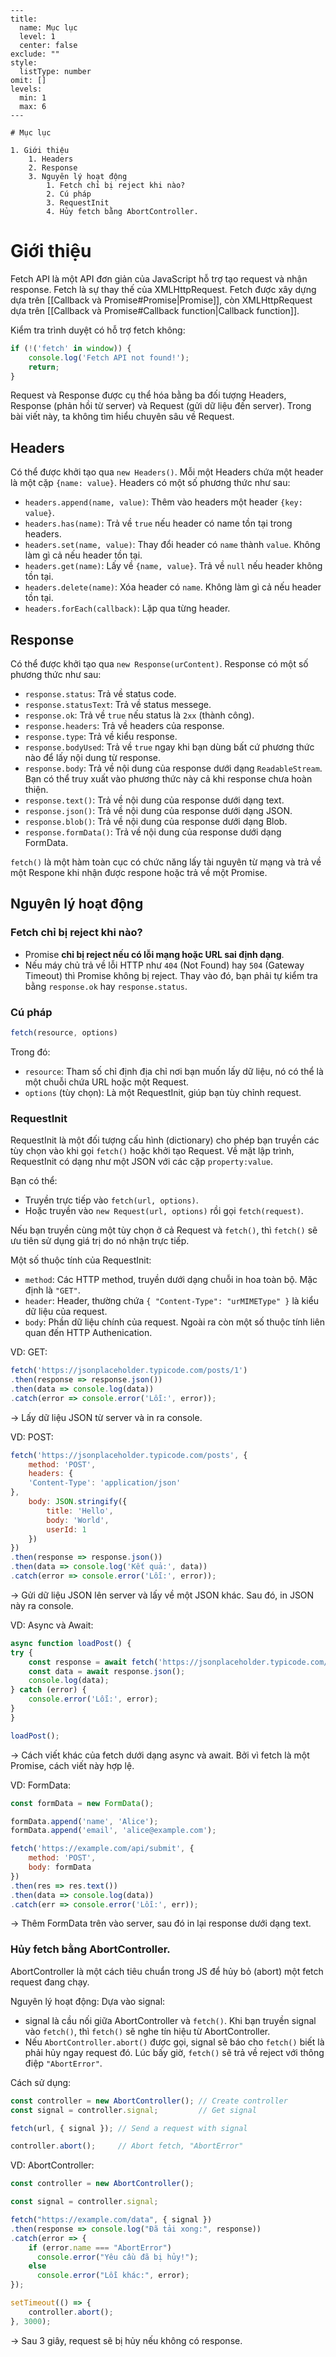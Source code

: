 
```insta-toc
---
title:
  name: Mục lục
  level: 1
  center: false
exclude: ""
style:
  listType: number
omit: []
levels:
  min: 1
  max: 6
---

# Mục lục

1. Giới thiệu
    1. Headers
    2. Response
    3. Nguyên lý hoạt động
        1. Fetch chỉ bị reject khi nào?
        2. Cú pháp
        3. RequestInit
        4. Hủy fetch bằng AbortController.
```

# Giới thiệu

Fetch API là một API đơn giản của JavaScript hỗ trợ tạo request và nhận response. Fetch là sự thay thế của XMLHttpRequest. Fetch được xây dựng dựa trên [[Callback và Promise#Promise|Promise]], còn XMLHttpRequest dựa trên [[Callback và Promise#Callback function|Callback function]].

Kiểm tra trình duyệt có hỗ trợ fetch không:
```js
if (!('fetch' in window)) {
	console.log('Fetch API not found!');
	return;
}
```

Request và Response được cụ thể hóa bằng ba đối tượng Headers, Response (phản hồi từ server) và Request (gửi dữ liệu đến server). Trong bài viết này, ta không tìm hiểu chuyên sâu về Request.

## Headers

Có thể được khởi tạo qua `new Headers()`. Mỗi một Headers chứa một header là một cặp `{name: value}`. Headers có một số phương thức như sau:

- `headers.append(name, value)`: Thêm vào headers một header `{key: value}`.
- `headers.has(name)`: Trả về `true` nếu header có name tồn tại trong headers.
- `headers.set(name, value)`: Thay đổi header có `name` thành `value`. Không làm gì cả nếu header tồn tại.
- `headers.get(name)`: Lấy về `{name, value}`. Trả về `null` nếu header không tồn tại.
- `headers.delete(name)`: Xóa header có `name`. Không làm gì cả nếu header tồn tại.
- `headers.forEach(callback)`: Lặp qua từng header.

## Response

Có thể được khởi tạo qua `new Response(urContent)`. Response có một số phương thức như sau:

- `response.status`: Trả về status code.
- `response.statusText`: Trả về status messege.
- `response.ok`: Trả về `true` nếu status là `2xx` (thành công).
- `response.headers`: Trả về headers của response.
- `response.type`: Trả về kiểu response.
- `response.bodyUsed`: Trả về `true` ngay khi bạn dùng bất cứ phương thức nào để lấy nội dung từ response.
- `response.body`: Trả về nội dung của response dưới dạng `ReadableStream`. Bạn có thể truy xuất vào phương thức này cả khi response chưa hoàn thiện.
- `response.text()`: Trả về nội dung của response dưới dạng text.
- `response.json()`: Trả về nội dung của response dưới dạng JSON.
- `response.blob()`: Trả về nội dung của response dưới dạng Blob.
- `response.formData()`: Trả về nội dung của response dưới dạng FormData.

`fetch()` là một hàm toàn cục có chức năng lấy tài nguyên từ mạng và trả về một Respone khi nhận được respone hoặc trả về một Promise.

## Nguyên lý hoạt động

### Fetch chỉ bị reject khi nào?

- Promise **chỉ bị reject nếu có lỗi mạng hoặc URL sai định dạng**.
- Nếu máy chủ trả về lỗi HTTP như `404` (Not Found) hay `504` (Gateway Timeout) thì Promise không bị reject. Thay vào đó, bạn phải tự kiểm tra bằng `response.ok` hay `response.status`.

### Cú pháp

```js
fetch(resource, options)
```
Trong đó:
- `resource`: Tham số chỉ định địa chỉ nơi bạn muốn lấy dữ liệu, nó có thể là một chuỗi chứa URL hoặc một Request.
- `options` (tùy chọn): Là một RequestInit, giúp bạn tùy chỉnh request.

### RequestInit

RequestInit là một đối tượng cấu hình (dictionary) cho phép bạn truyền các tùy chọn vào khi gọi `fetch()` hoặc khởi tạo Request. Về mặt lập trình, RequestInit có dạng như một JSON với các cặp `property:value`.

Bạn có thể:
- Truyền trực tiếp vào `fetch(url, options)`.
- Hoặc truyền vào `new Request(url, options)` rồi gọi `fetch(request)`.

Nếu bạn truyền cùng một tùy chọn ở cả Request và `fetch()`, thì `fetch()` sẽ ưu tiên sử dụng giá trị do nó nhận trực tiếp.

Một số thuộc tính của RequestInit:
- `method`: Các HTTP method, truyền dưới dạng chuỗi in hoa toàn bộ. Mặc định là `"GET"`.
- `header`: Header, thường chứa `{ "Content-Type": "urMIMEType" }` là kiểu dữ liệu của request.
- `body`: Phần dữ liệu chính của request.
Ngoài ra còn một số thuộc tính liên quan đến HTTP Authenication.

VD: GET:
```js
fetch('https://jsonplaceholder.typicode.com/posts/1')
.then(response => response.json())
.then(data => console.log(data))
.catch(error => console.error('Lỗi:', error));
```
→ Lấy dữ liệu JSON từ server và in ra console.

VD: POST:
```js
fetch('https://jsonplaceholder.typicode.com/posts', {
	method: 'POST',
	headers: {
	'Content-Type': 'application/json'
},
	body: JSON.stringify({
		title: 'Hello',
		body: 'World',
		userId: 1
	})
})
.then(response => response.json())
.then(data => console.log('Kết quả:', data))
.catch(error => console.error('Lỗi:', error));
```
→ Gửi dữ liệu JSON lên server và lấy về một JSON khác. Sau đó, in JSON này ra console.

VD: Async và Await:
```js
async function loadPost() {
try {
	const response = await fetch('https://jsonplaceholder.typicode.com/posts/2');
	const data = await response.json();
	console.log(data);
} catch (error) {
	console.error('Lỗi:', error);
}
}

loadPost();
```
→ Cách viết khác của fetch dưới dạng async và await. Bởi vì fetch là một Promise, cách viết này hợp lệ.

VD: FormData:
```js
const formData = new FormData();

formData.append('name', 'Alice');
formData.append('email', 'alice@example.com');

fetch('https://example.com/api/submit', {
	method: 'POST',
	body: formData
})
.then(res => res.text())
.then(data => console.log(data))
.catch(err => console.error('Lỗi:', err));
```
→ Thêm FormData trên vào server, sau đó in lại response dưới dạng text.

### Hủy fetch bằng AbortController.

AbortController là một cách tiêu chuẩn trong JS để hủy bỏ (abort) một fetch request đang chạy.

Nguyên lý hoạt động: Dựa vào signal:
- signal là cầu nối giữa AbortController và `fetch()`. Khi bạn truyền signal vào `fetch()`, thì `fetch()` sẽ nghe tín hiệu từ AbortController.
- Nếu `AbortController.abort()` được gọi, signal sẽ báo cho `fetch()` biết là phải hủy ngay request đó. Lúc bấy giờ, `fetch()` sẽ trả về reject với thông điệp `"AbortError"`.

Cách sử dụng:

```js
const controller = new AbortController(); // Create controller
const signal = controller.signal;         // Get signal

fetch(url, { signal }); // Send a request with signal

controller.abort();     // Abort fetch, "AbortError"
```

VD: AbortController:
```js
const controller = new AbortController();

const signal = controller.signal;

fetch("https://example.com/data", { signal })
.then(response => console.log("Đã tải xong:", response))
.catch(error => {
	if (error.name === "AbortError")
	  console.error("Yêu cầu đã bị hủy!");
	else
	  console.error("Lỗi khác:", error);
});

setTimeout(() => {
	controller.abort();
}, 3000);
```
→ Sau 3 giây, request sẽ bị hủy nếu không có response.






